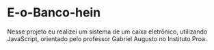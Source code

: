 # E-o-Banco-hein

Nesse projeto eu realizei um sistema de um caixa eletrônico, utilizando JavaScript, orientado pelo professor Gabriel Augusto no Instituto Proa.
